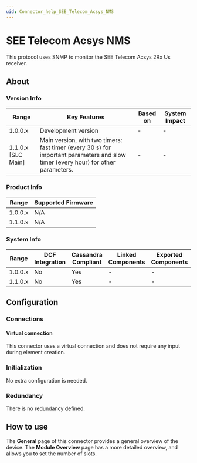 ```yaml
---
uid: Connector_help_SEE_Telecom_Acsys_NMS
---
```


# SEE Telecom Acsys NMS

This protocol uses SNMP to monitor the SEE Telecom Acsys 2Rx Us receiver.

## About

### Version Info

| **Range**            | **Key Features**                                                                                                                  | **Based on** | **System Impact** |
|----------------------|-----------------------------------------------------------------------------------------------------------------------------------|--------------|-------------------|
| 1.0.0.x              | Development version                                                                                                               | -            | -                 |
| 1.1.0.x [SLC Main]   | Main version, with two timers: fast timer (every 30 s) for important parameters and slow timer (every hour) for other parameters. | -            | -                 |

### Product Info

| Range     | Supported Firmware     |
|-----------|------------------------|
| 1.0.0.x   | N/A                    |
| 1.1.0.x   | N/A                    |

### System Info

| Range     | DCF Integration     | Cassandra Compliant     | Linked Components     | Exported Components     |
|-----------|---------------------|-------------------------|-----------------------|-------------------------|
| 1.0.0.x   | No                  | Yes                     | -                     | -                       |
| 1.1.0.x   | No                  | Yes                     | -                     | -                       |

## Configuration

### Connections

#### Virtual connection

This connector uses a virtual connection and does not require any input during element creation.

### Initialization

No extra configuration is needed.

### Redundancy

There is no redundancy defined.

## How to use

The **General** page of this connector provides a general overview of the device. The **Module Overview** page has a more detailed overview, and allows you to set the number of slots.
